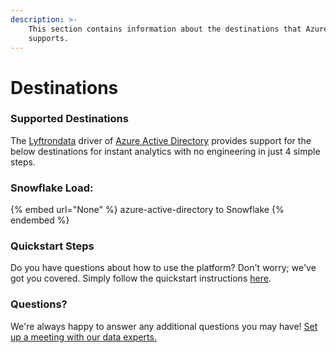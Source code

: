 ```yaml
---
description: >-
    This section contains information about the destinations that Azure Active Directory
    supports.
---
```


# Destinations

### Supported Destinations

The [Lyftrondata](https://www.lyftrondata.com/) driver of [Azure Active Directory](None) provides support for the below destinations for instant analytics with no engineering in just 4 simple steps.

### Snowflake Load:

{% embed url="None" %}
azure-active-directory to Snowflake
{% endembed %}

### Quickstart Steps

Do you have questions about how to use the platform? Don't worry; we've got you covered. Simply follow the quickstart instructions [here](README.md).

### Questions? <a href="#questions" id="questions"></a>

We're always happy to answer any additional questions you may have! [Set up a meeting with our data experts.](https://www.lyftrondata.com/book-a-meeting/)

